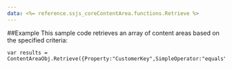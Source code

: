 ```yaml
---
data: <%= reference.ssjs_coreContentArea.functions.Retrieve %>
---
```


##Example
This sample code retrieves an array of content areas based on the specified criteria:

```
var results = ContentAreaObj.Retrieve({Property:"CustomerKey",SimpleOperator:"equals",Value:"myCA"});
```

